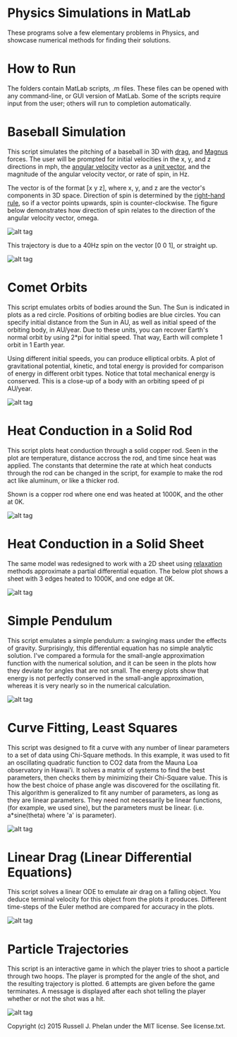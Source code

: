 Physics Simulations in MatLab
======

These programs solve a few elementary problems in Physics, and showcase numerical methods for finding their solutions. 

How to Run
======

The folders contain MatLab scripts, .m files. These files can be opened with any command-line, or GUI version of MatLab. Some of the scripts require input from the user; others will run to completion automatically. 

Baseball Simulation
=======
This script simulates the pitching of a baseball in 3D with [drag](http://en.wikipedia.org/wiki/Drag_(physics)), and [Magnus](http://en.wikipedia.org/wiki/Magnus_effect) forces. The user will be prompted for initial velocities in the x, y, and z directions in mph, the [angular velocity](http://en.wikipedia.org/wiki/Angular_velocity) vector as a [unit vector](http://en.wikipedia.org/wiki/Unit_vector), and the magnitude of the angular velocity vector, or rate of spin, in Hz. 

The vector is of the format [x y z], where x, y, and z are the vector's components in 3D space. Direction of spin is determined by the [right-hand rule](http://en.wikipedia.org/wiki/Right-hand_rule), so if a vector points upwards, spin is counter-clockwise. The figure below demonstrates how direction of spin relates to the direction of the angular velocity vector, omega. 

![alt tag](http://upload.wikimedia.org/wikipedia/commons/thumb/d/d5/Angular_velocity.svg/352px-Angular_velocity.svg.png)

This trajectory is due to a 40Hz spin on the vector [0 0 1], or straight up. 

![alt tag](pictures/baseball-shot-curved.tiff)

Comet Orbits
=======
This script emulates orbits of bodies around the Sun. The Sun is indicated in plots as a red circle. Positions of orbiting bodies are blue circles. You can specify initial distance from the Sun in AU, as well as initial speed of the orbiting body, in AU/year. Due to these units, you can recover Earth's normal orbit by using 2*pi for initial speed. That way, Earth will complete 1 orbit in 1 Earth year. 

Using different initial speeds, you can produce elliptical orbits. A plot of gravitational potential, kinetic, and total energy is provided for comparison of energy in different orbit types. Notice that total mechanical energy is conserved. This is a close-up of a body with an orbiting speed of pi AU/year. 

![alt tag](pictures/elliptic-orbit.tiff)

Heat Conduction in a Solid Rod
========
This script plots heat conduction through a solid copper rod. Seen in the plot are temperature, distance accross the rod, and time since heat was applied. The constants that determine the rate at which heat conducts through the rod can be changed in the script, for example to make the rod act like aluminum, or like a thicker rod. 

Shown is a copper rod where one end was heated at 1000K, and the other at 0K.

![alt tag](pictures/temp-in-rod.tiff)

Heat Conduction in a Solid Sheet
=======
The same model was redesigned to work with a 2D sheet using [relaxation](http://en.wikipedia.org/wiki/Relaxation_(iterative_method)) methods approximate a partial differential equation. The below plot shows a sheet with 3 edges heated to 1000K, and one edge at 0K. 

![alt tag](pictures/temp-in-sheet.tiff)

Simple Pendulum
=====
This script emulates a simple pendulum: a swinging mass under the effects of gravity. Surprisingly, this differential equation has no simple analytic solution. I've compared a formula for the small-angle approximation function with the numerical solution, and it can be seen in the plots how they deviate for angles that are not small. The energy plots show that energy is not perfectly conserved in the small-angle approximation, whereas it is very nearly so in the numerical calculation. 

![alt tag](pictures/pendulum.tiff)

Curve Fitting, Least Squares
======
This script was designed to fit a curve with any number of linear parameters to a set of data using Chi-Square methods. In this example, it was used to fit an oscillating quadratic function to CO2 data from the Mauna Loa observatory in Hawai'i. It solves a matrix of systems to find the best parameters, then checks them by minimizing their Chi-Square value. This is how the best choice of phase angle was discovered for the oscillating fit. This algorithm is generalized to fit any number of parameters, as long as they are linear parameters. They need not necessarily be linear functions, (for example, we used sine), but the parameters must be linear. (i.e. a*sine(theta) where 'a' is parameter). 

![alt tag](pictures/curve-fitting.tiff)

Linear Drag (Linear Differential Equations) 
=====
This script solves a linear ODE to emulate air drag on a falling object. You deduce terminal velocity for this object from the plots it produces. Different time-steps of the Euler method are compared for accuracy in the plots. 

![alt tag](pictures/linear-drag.tiff)

Particle Trajectories
====
This script is an interactive game in which the player tries to shoot a particle through two hoops. The player is prompted for the angle of the shot, and the resulting trajectory is plotted. 6 attempts are given before the game terminates. A message is displayed after each shot telling the player whether or not the shot was a hit. 

![alt tag](pictures/particle-trajectories-game.tiff)


Copyright (c) 2015 Russell J. Phelan under the MIT license. See license.txt. 